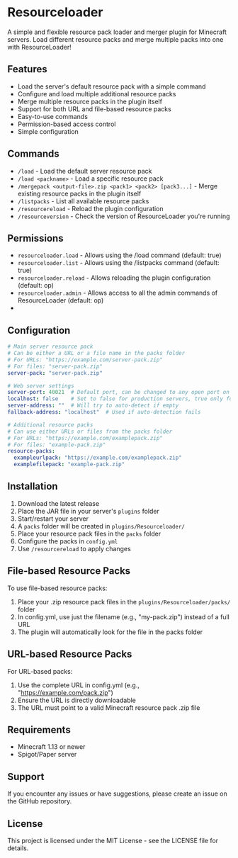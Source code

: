 # Resourceloader

A simple and flexible resource pack loader and merger plugin for Minecraft servers. Load different resource packs and merge multiple packs into one with ResourceLoader!

## Features

- Load the server's default resource pack with a simple command
- Configure and load multiple additional resource packs
- Merge multiple resource packs in the plugin itself
- Support for both URL and file-based resource packs
- Easy-to-use commands
- Permission-based access control
- Simple configuration

## Commands

- `/load` - Load the default server resource pack
- `/load <packname>` - Load a specific resource pack
- `/mergepack <output-file>.zip <pack1> <pack2> [pack3...]` - Merge existing resource packs in the plugin itself
- `/listpacks` - List all available resource packs
- `/resourcereload` - Reload the plugin configuration
- `/resourceversion` - Check the version of ResourceLoader you're running

## Permissions

- `resourceloader.load` - Allows using the /load command (default: true)
- `resourceloader.list` - Allows using the /listpacks command (default: true)
- `resourceloader.reload` - Allows reloading the plugin configuration (default: op)
- `resourceloader.admin` - Allows access to all the admin commands of ResourceLoader (default: op)
- 
## Configuration

```yaml
# Main server resource pack
# Can be either a URL or a file name in the packs folder
# For URLs: "https://example.com/server-pack.zip"
# For files: "server-pack.zip"
server-pack: "server-pack.zip"

# Web server settings
server-port: 40021  # Default port, can be changed to any open port on your host
localhost: false    # Set to false for production servers, true only for local testing
server-address: ""  # Will try to auto-detect if empty
fallback-address: "localhost"  # Used if auto-detection fails

# Additional resource packs
# Can use either URLs or files from the packs folder
# For URLs: "https://example.com/examplepack.zip"
# For files: "example-pack.zip"
resource-packs:
  exampleurlpack: "https://example.com/examplepack.zip"
  examplefilepack: "example-pack.zip"
```

## Installation

1. Download the latest release
2. Place the JAR file in your server's `plugins` folder
3. Start/restart your server
4. A `packs` folder will be created in `plugins/Resourceloader/`
5. Place your resource pack files in the `packs` folder
6. Configure the packs in `config.yml`
7. Use `/resourcereload` to apply changes

## File-based Resource Packs

To use file-based resource packs:
1. Place your .zip resource pack files in the `plugins/Resourceloader/packs/` folder
2. In config.yml, use just the filename (e.g., "my-pack.zip") instead of a full URL
3. The plugin will automatically look for the file in the packs folder

## URL-based Resource Packs

For URL-based packs:
1. Use the complete URL in config.yml (e.g., "https://example.com/pack.zip")
2. Ensure the URL is directly downloadable
3. The URL must point to a valid Minecraft resource pack .zip file

## Requirements

- Minecraft 1.13 or newer
- Spigot/Paper server

## Support

If you encounter any issues or have suggestions, please create an issue on the GitHub repository.

## License

This project is licensed under the MIT License - see the LICENSE file for details.